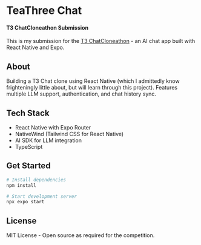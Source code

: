 # TeaThree Chat 

#### T3 ChatCloneathon Submission

This is my submission for the [T3 ChatCloneathon](https://t3.gg/chatcloneathon) - an AI chat app built with React Native and Expo.

## About

Building a T3 Chat clone using React Native (which I admittedly know frighteningly little about, but will learn through this project). Features multiple LLM support, authentication, and chat history sync.

## Tech Stack

- React Native with Expo Router
- NativeWind (Tailwind CSS for React Native)
- AI SDK for LLM integration
- TypeScript

## Get Started

```bash
# Install dependencies
npm install

# Start development server
npx expo start
```

## License

MIT License - Open source as required for the competition.
